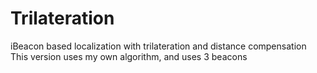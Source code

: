 # Trilateration
iBeacon based localization with trilateration and distance compensation
This version uses my own algorithm, and uses 3 beacons
